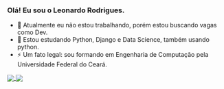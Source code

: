 ### Olá! Eu sou o Leonardo Rodrigues.

- 🔭 Atualmente eu não estou trabalhando, porém estou buscando vagas como Dev.
- 🌱 Estou estudando Python, Django e Data Science, também usando python.
- ⚡ Um fato legal: sou formando em Engenharia de Computação pela Universidade Federal do Ceará.


<a href="https://github.com/leonhardc/github-readme-stats">
  <img align="center" src="https://github-readme-stats.vercel.app/api/pin/?username=leonhardc&repo=github-readme-stats" />
</a>
<a href="https://github.com/leonhardc/convoychat">
  <img align="center" src="https://github-readme-stats.vercel.app/api/pin/?username=leonhardc&repo=convoychat" />
</a>
